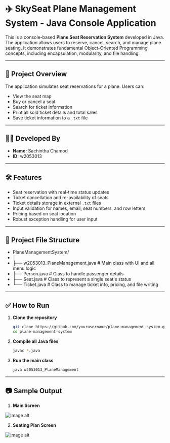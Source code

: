 # ✈️ SkySeat Plane Management System - Java Console Application

This is a console-based **Plane Seat Reservation System** developed in Java. The application allows users to reserve, cancel, search, and manage plane seating. It demonstrates fundamental Object-Oriented Programming concepts, including encapsulation, modularity, and file handling.

---

## 📌 Project Overview

The application simulates seat reservations for a plane. Users can:
- View the seat map
- Buy or cancel a seat
- Search for ticket information
- Print all sold ticket details and total sales
- Save ticket information to a `.txt` file

---

## 🧑‍💻 Developed By

- **Name:** Sachintha Chamod  
- **ID:** w2053013

---

## 🛠️ Features

- Seat reservation with real-time status updates
- Ticket cancellation and re-availability of seats
- Ticket details storage in external `.txt` files
- Input validation for names, email, seat numbers, and row letters
- Pricing based on seat location
- Robust exception handling for user input

---

## 🧩 Project File Structure

- PlaneManagementSystem/
- │
- ├── w2053013_PlaneManagement.java # Main class with UI and all menu logic
- ├── Person.java # Class to handle passenger details
- ├── Seat.java # Class to represent a single seat's status
- └── Ticket.java # Class to manage ticket info, pricing, and file writing

---

## ✅ How to Run

1. **Clone the repository**
   ```bash
   git clone https://github.com/yourusername/plane-management-system.git
   cd plane-management-system

2. **Compile all Java files**

   ```bash
   javac *.java

3. **Run the main class**

   ```bash
   java w2053013_PlaneManagement

---

## 📷 Sample Output

1.  **Main Screen**

![image alt](https://github.com/Sachith-Piyathunga/SkySeat-Plane-Management-Application/blob/b5967fb9b71e33d0b30a70ac05632cb8c7777774/Image/Screenshot_20250616_060036.png)

2. **Seating Plan Screen**

![image alt](https://github.com/Sachith-Piyathunga/SkySeat-Plane-Management-Application/blob/a111cd45596b1dc13c40afd9b94d4babf62c1a11/Image/Screenshot_20250616_060103.png)
